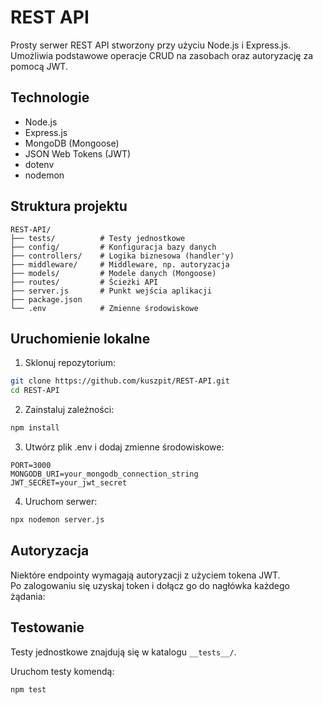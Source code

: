 # REST API

Prosty serwer REST API stworzony przy użyciu Node.js i Express.js. Umożliwia podstawowe operacje CRUD na zasobach oraz autoryzację za pomocą JWT.

## Technologie

- Node.js
- Express.js
- MongoDB (Mongoose)
- JSON Web Tokens (JWT)
- dotenv
- nodemon

## Struktura projektu

```
REST-API/
├── tests/          # Testy jednostkowe
├── config/         # Konfiguracja bazy danych
├── controllers/    # Logika biznesowa (handler'y)
├── middleware/     # Middleware, np. autoryzacja
├── models/         # Modele danych (Mongoose)
├── routes/         # Ścieżki API
├── server.js       # Punkt wejścia aplikacji
├── package.json
└── .env            # Zmienne środowiskowe
```

## Uruchomienie lokalne

1. Sklonuj repozytorium:

```bash
git clone https://github.com/kuszpit/REST-API.git
cd REST-API
```

2. Zainstaluj zależności:

```bash
npm install
```

3. Utwórz plik .env i dodaj zmienne środowiskowe:
```
PORT=3000
MONGODB_URI=your_mongodb_connection_string
JWT_SECRET=your_jwt_secret
```
4. Uruchom serwer:

```bash
npx nodemon server.js
```
## Autoryzacja

Niektóre endpointy wymagają autoryzacji z użyciem tokena JWT.  
Po zalogowaniu się uzyskaj token i dołącz go do nagłówka każdego żądania:

## Testowanie

Testy jednostkowe znajdują się w katalogu `__tests__/`.

Uruchom testy komendą:

```bash
npm test
```
